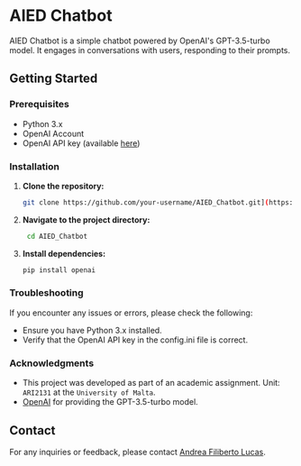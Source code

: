 # AIED Chatbot

AIED Chatbot is a simple chatbot powered by OpenAI's GPT-3.5-turbo model. It engages in conversations with users, responding to their prompts.

## Getting Started

### Prerequisites

- Python 3.x
- OpenAI Account 
- OpenAI API key (available [here](https://platform.openai.com/api-keys))

### Installation

1. **Clone the repository:**

   ```bash
   git clone https://github.com/your-username/AIED_Chatbot.git](https://github.com/AFLucas-UOM/ARI2131-AIED-ChatBot)
   ```
2. **Navigate to the project directory:**

   ```bash
    cd AIED_Chatbot
   ```
3. **Install dependencies:**

    ```bash
    pip install openai
    ```

### Troubleshooting
If you encounter any issues or errors, please check the following:

- Ensure you have Python 3.x installed.
- Verify that the OpenAI API key in the config.ini file is correct.

### Acknowledgments

- This project was developed as part of an academic assignment. Unit: `ARI2131` at the `University of Malta`.
- [OpenAI](https://platform.openai.com/docs/api-reference/introduction) for providing the GPT-3.5-turbo model.

## Contact

For any inquiries or feedback, please contact [Andrea Filiberto Lucas](mailto:andrealucasmalta@gmail.com).
